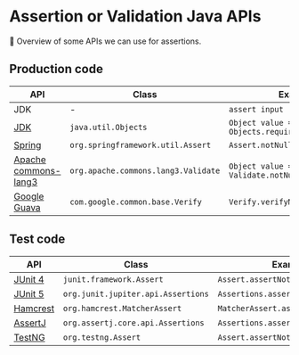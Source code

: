 # Assertion or Validation Java APIs

:pushpin: Overview of some APIs we can use for assertions.

## Production code

| API | Class | Example | Exception thrown |
|-----|-------|---------|------------------|
| JDK | - | `assert input != null;` | `java.lang.AssertionError` |
| [JDK](https://docs.oracle.com/en/java/javase/11/docs/api/java.base/java/util/Objects.html) | `java.util.Objects` | `Object value = Objects.requireNonNull(input);` | `java.lang.NullPointerException` |
| [Spring](https://spring.io/) | `org.springframework.util.Assert` | `Assert.notNull(input);` | `java.lang.IllegalArgumentException` |
| [Apache commons-lang3](https://commons.apache.org/proper/commons-lang/) | `org.apache.commons.lang3.Validate` | `Object value = Validate.notNull(input);` | `java.lang.NullPointerException` |
| [Google Guava](https://github.com/google/guava) | `com.google.common.base.Verify` | `Verify.verifyNotNull(input);` | `com.google.common.base.VerifyException` |

## Test code

| API | Class | Example | Exception thrown |
|-----|-------|---------|------------------|
| [JUnit 4](https://junit.org/junit4/) | `junit.framework.Assert` | `Assert.assertNotNull(input);` | `junit.framework.AssertionFailedError` |
| [JUnit 5](https://junit.org/junit5/) | `org.junit.jupiter.api.Assertions` | `Assertions.assertNotNull(input);` | `org.opentest4j.AssertionFailedError` |
| [Hamcrest](http://hamcrest.org/) | `org.hamcrest.MatcherAssert` | `MatcherAssert.asserthat(X, Y);` | `java.lang.AssertionError` |
| [AssertJ](https://assertj.github.io/doc/) | `org.assertj.core.api.Assertions` |  `Assertions.asserthat(X, Y);` | `java.lang.AssertionError` |
| [TestNG](https://testng.org/doc/) | `org.testng.Assert` | `Assert.assertNotNull(input);` | `java.lang.AssertionError` |
